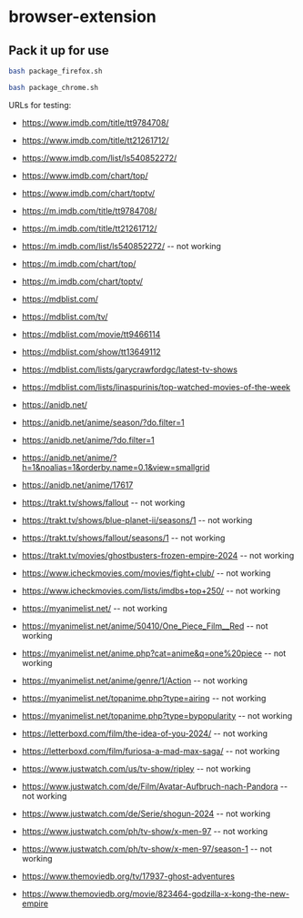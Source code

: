 # browser-extension

## Pack it up for use

```sh
bash package_firefox.sh
```

```sh
bash package_chrome.sh
```

URLs for testing:

- https://www.imdb.com/title/tt9784708/
- https://www.imdb.com/title/tt21261712/
- https://www.imdb.com/list/ls540852272/
- https://www.imdb.com/chart/top/
- https://www.imdb.com/chart/toptv/

- https://m.imdb.com/title/tt9784708/
- https://m.imdb.com/title/tt21261712/
- https://m.imdb.com/list/ls540852272/ -- not working
- https://m.imdb.com/chart/top/
- https://m.imdb.com/chart/toptv/

- https://mdblist.com/
- https://mdblist.com/tv/
- https://mdblist.com/movie/tt9466114
- https://mdblist.com/show/tt13649112
- https://mdblist.com/lists/garycrawfordgc/latest-tv-shows
- https://mdblist.com/lists/linaspurinis/top-watched-movies-of-the-week

- https://anidb.net/
- https://anidb.net/anime/season/?do.filter=1
- https://anidb.net/anime/?do.filter=1
- https://anidb.net/anime/?h=1&noalias=1&orderby.name=0.1&view=smallgrid
- https://anidb.net/anime/17617

- https://trakt.tv/shows/fallout -- not working
- https://trakt.tv/shows/blue-planet-ii/seasons/1 -- not working
- https://trakt.tv/shows/fallout/seasons/1 -- not working
- https://trakt.tv/movies/ghostbusters-frozen-empire-2024 -- not working

- https://www.icheckmovies.com/movies/fight+club/ -- not working
- https://www.icheckmovies.com/lists/imdbs+top+250/ -- not working

- https://myanimelist.net/ -- not working
- https://myanimelist.net/anime/50410/One_Piece_Film__Red -- not working
- https://myanimelist.net/anime.php?cat=anime&q=one%20piece -- not working
- https://myanimelist.net/anime/genre/1/Action -- not working
- https://myanimelist.net/topanime.php?type=airing -- not working
- https://myanimelist.net/topanime.php?type=bypopularity -- not working

- https://letterboxd.com/film/the-idea-of-you-2024/ -- not working
- https://letterboxd.com/film/furiosa-a-mad-max-saga/ -- not working

- https://www.justwatch.com/us/tv-show/ripley -- not working
- https://www.justwatch.com/de/Film/Avatar-Aufbruch-nach-Pandora -- not working
- https://www.justwatch.com/de/Serie/shogun-2024 -- not working
- https://www.justwatch.com/ph/tv-show/x-men-97 -- not working
- https://www.justwatch.com/ph/tv-show/x-men-97/season-1 -- not working

- https://www.themoviedb.org/tv/17937-ghost-adventures
- https://www.themoviedb.org/movie/823464-godzilla-x-kong-the-new-empire
